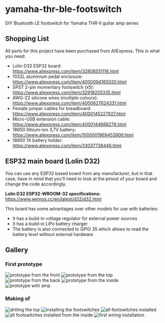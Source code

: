 # yamaha-thr-ble-footswitch
DIY Bluetooth LE footswitch for Yamaha THR-II guitar amp series

## Shopping List

All parts for this project have been purchased from AliExpress. This is what you need:

* Lolin D32 ESP32 board: https://www.aliexpress.com/item/32808551116.html
* 1032L aluminium pedal enclosure: https://www.aliexpress.com/item/4000094165020.html
* SPST 2-pin momentary footswitch (x5): https://www.aliexpress.com/item/32918205335.html
* AWG-22 silicone wires (multiple colours): https://www.aliexpress.com/item/4000627624331.html
* Female jumper cables for breadboard: https://www.aliexpress.com/item/4000145227927.html
* Micro-USB extension cable: https://www.aliexpress.com/item/4000144668278.html
* 18650 lithium-ion 3,7V battery: https://www.aliexpress.com/item/1005001969453906.html
* 18650 1X battery holder: https://www.aliexpress.com/item/33037738446.html

## ESP32 main board (Lolin D32)

You can use any ESP32 based board from any manufacturer, but in that case, have in mind that you'll need to look at the pinout of your board and change the code accordingly. 

**Lolin D32 ESP32-WROOM-32 specifications:** https://www.wemos.cc/en/latest/d32/d32.html

This board has some advantages over other models for use with batteries:

* It has a build-in voltage regulator for external power sources
* It has a build-in LiPo battery charger
* The battery is also connected to GPIO 35 which allows to read the battery level without external hardware

## Gallery

### First prototype
![prototype from the front](pictures/footswitch01.jpg)
![prototype from the top](pictures/footswitch02.jpg)
![prototype from the back](pictures/footswitch03.jpg)
![prototype from the inside](pictures/footswitch04.jpg)
![prototype with amp](pictures/footswitch05.jpg)

### Making of
![drilling the top](pictures/makingof01.jpg)
![installing the footswitches](pictures/makingof02.jpg)
![all footswitches installed](pictures/makingof03.jpg)
![all footswitches installed from the inside](pictures/makingof04.jpg)
![first wiring installation](pictures/makingof05.jpg)

